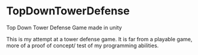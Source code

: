 # TopDownTowerDefense
Top Down Tower Defense Game made in unity

This is my attempt at a tower defense game.  It is far from a playable game, more of a proof of concept/ test of my programming abilities.

